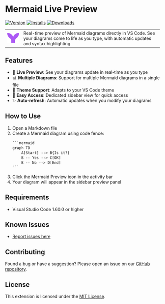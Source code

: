 # Mermaid Live Preview

[![Version](https://img.shields.io/visual-studio-marketplace/v/abdelhakakermi.mermaid-live)](https://marketplace.visualstudio.com/items/abdelhakakermi.mermaid-live/changelog) [![Installs](https://img.shields.io/visual-studio-marketplace/i/abdelhakakermi.mermaid-live)](https://marketplace.visualstudio.com/items?itemName=abdelhakakermi.mermaid-live) [![Downloads](https://img.shields.io/visual-studio-marketplace/d/abdelhakakermi.mermaid-live)](https://marketplace.visualstudio.com/items?itemName=abdelhakakermi.mermaid-live)

<table>
<tr>
<td><img width="100" src="./resources/icon.png" /></td>
<td>Real-time preview of Mermaid diagrams directly in VS Code. See your diagrams come to life as you type, with automatic updates and syntax highlighting.</td>
</tr>
</table>

## Features

- 🔄 **Live Preview**: See your diagrams update in real-time as you type
- 📊 **Multiple Diagrams**: Support for multiple Mermaid diagrams in a single file
- 🎨 **Theme Support**: Adapts to your VS Code theme
- 🚀 **Easy Access**: Dedicated sidebar view for quick access
- ✨ **Auto-refresh**: Automatic updates when you modify your diagrams

## How to Use

1. Open a Markdown file
2. Create a Mermaid diagram using code fence:
   ````
   ```mermaid
   graph TD
       A[Start] --> B{Is it?}
       B -- Yes --> C[OK]
       B -- No --> D[End]
   ```
   ````
3. Click the Mermaid Preview icon in the activity bar
4. Your diagram will appear in the sidebar preview panel

## Requirements

- Visual Studio Code 1.60.0 or higher

## Known Issues

- [Report issues here](https://github.com/your-username/mermaid-live/issues)

## Contributing

Found a bug or have a suggestion? Please open an issue on our [GitHub repository](https://github.com/your-username/mermaid-live).

## License

This extension is licensed under the [MIT License](LICENSE).
